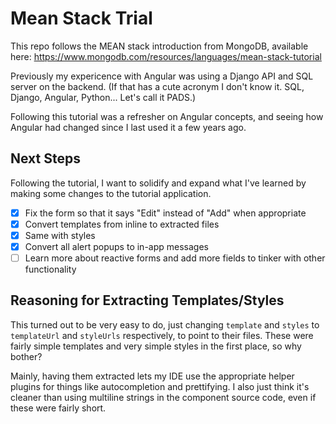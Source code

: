 # Mean Stack Trial

This repo follows the MEAN stack introduction from MongoDB, available here: https://www.mongodb.com/resources/languages/mean-stack-tutorial

Previously my expericence with Angular was using a Django API and SQL server on the backend. (If that has a cute acronym I don't know it. SQL, Django, Angular, Python... Let's call it PADS.)

Following this tutorial was a refresher on Angular concepts, and seeing how Angular had changed since I last used it a few years ago.

## Next Steps

Following the tutorial, I want to solidify and expand what I've learned by making some changes to the tutorial application.

* [x] Fix the form so that it says "Edit" instead of "Add" when appropriate
* [x] Convert templates from inline to extracted files
* [x] Same with styles
* [x] Convert all alert popups to in-app messages
* [ ] Learn more about reactive forms and add more fields to tinker with other functionality

## Reasoning for Extracting Templates/Styles

This turned out to be very easy to do, just changing `template` and `styles` to `templateUrl` and `styleUrls` respectively, to point to their files. These were fairly simple templates and very simple styles in the first place, so why bother?

Mainly, having them extracted lets my IDE use the appropriate helper plugins for things like autocompletion and prettifying. I also just think it's cleaner than using multiline strings in the component source code, even if these were fairly short.